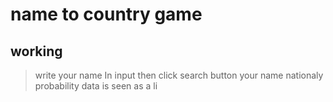 # name to country game 
## working 
> write your name In input then click search button your name nationaly probability data is seen as a li
> 

